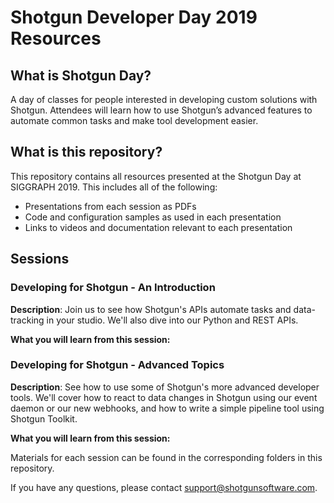 # Shotgun Developer Day 2019 Resources

## What is Shotgun Day?
A day of classes for people interested in developing custom solutions with Shotgun.
Attendees will learn how to use Shotgun’s advanced features to automate common tasks and
make tool development easier. 

## What is this repository?
This repository contains all resources presented at the Shotgun Day 
at SIGGRAPH 2019. This includes all of the following:

* Presentations from each session as PDFs
* Code and configuration samples as used in each presentation
* Links to videos and documentation relevant to each presentation

## Sessions

### Developing for Shotgun - An Introduction
**Description**: Join us to see how Shotgun's APIs automate tasks and data-tracking 
in your studio. We'll also dive into our Python and REST APIs.

**What you will learn from this session:**


### Developing for Shotgun - Advanced Topics
**Description**: See how to use some of Shotgun's more advanced developer tools. 
We'll cover how to react to data changes in Shotgun using our event daemon or our new webhooks, 
and how to write a simple pipeline tool using Shotgun Toolkit.

**What you will learn from this session:**



Materials for each session can be found in the corresponding folders in this 
repository.

If you have any questions, please contact support@shotgunsoftware.com.
